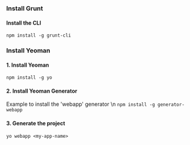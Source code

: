 
### Install Grunt
#### Install the CLI
`npm install -g grunt-cli`


### Install Yeoman
#### 1. Install Yeoman
`npm install -g yo`
#### 2. Install Yeoman Generator
Example to install the 'webapp' generator \n
`npm install -g generator-webapp`
#### 3. Generate the project
`yo webapp <my-app-name>`
